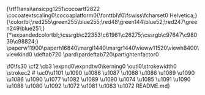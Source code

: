 {\rtf1\ansi\ansicpg1251\cocoartf2822
\cocoatextscaling0\cocoaplatform0{\fonttbl\f0\fswiss\fcharset0 Helvetica;}
{\colortbl;\red255\green255\blue255;\red48\green144\blue52;\red247\green249\blue251;}
{\*\expandedcolortbl;;\cssrgb\c22353\c61961\c26275;\cssrgb\c97647\c98039\c98824;}
\paperw11900\paperh16840\margl1440\margr1440\vieww11520\viewh8400\viewkind0
\deftab720
\pard\pardeftab720\partightenfactor0

\f0\fs30 \cf2 \cb3 \expnd0\expndtw0\kerning0
\outl0\strokewidth0 \strokec2 # \uc0\u1101 \u1090 \u1086  \u1087 \u1088 \u1086 \u1089 \u1090 \u1086  \u1090 \u1077 \u1082 \u1089 \u1090  \u1074 \u1085 \u1091 \u1090 \u1088 \u1080  \u1092 \u1072 \u1081 \u1083 \u1072  README.md}

